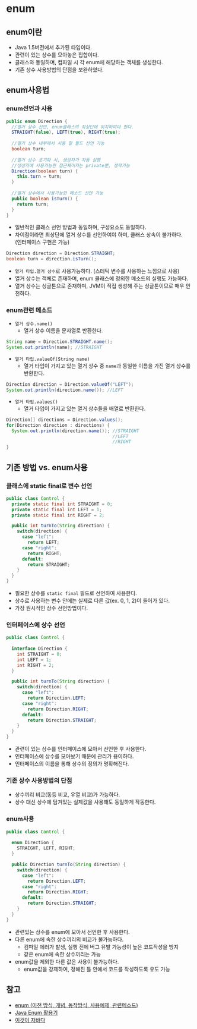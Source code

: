 # enum

## enum이란

- Java 1.5버전에서 추가된 타입이다.
- 관련이 있는 상수를 모아놓은 집합이다.
- 클래스와 동일하며, 컴파일 시 각 enum에 해당하는 객체를 생성한다.
- 기존 상수 사용방법의 단점을 보완하였다.

## enum사용법

### enum선언과 사용

```java
public enum Direction {
  //열거 상수 선언, enum클래스의 최상단에 위치하여야 한다.
  STRAIGHT(false), LEFT(true), RIGHT(true);
  
  //열거 상수 내부에서 사용 할 필드 선언 가능
  boolean turn;
  
  //열거 상수 초기화 시, 생성자가 자동 실행
  //생성자에 사용가능한 접근제어자는 private뿐, 생략가능
  Direction(boolean turn) {
    this.turn = turn;
  }
  
  //열거 상수에서 사용가능한 메소드 선언 가능
  public boolean isTurn() {
    return turn;
  }
}
```

- 일반적인 클래스 선언 방법과 동일하며, 구성요소도 동일하다.
- 차이점이라면 최상단에 열거 상수를 선언하여야 하며, 클래스 상속이 불가하다.　(인터페이스 구현은 가능)

```java
Direction direction = Direction.STRAIGHT;
boolean turn = direction.isTurn();
```

- `열거 타입.열거 상수`로 사용가능하다. (스테틱 변수를 사용하는 느낌으로 사용)
- 열거 상수는 객체로 존재하며, enum 클래스에 정의한 메소드의 실행도 가능하다.
- 열거 상수는 싱글톤으로 존재하며, JVM이 직접 생성해 주는 싱글톤이므로 매우 안전하다.

### enum관련 메소드

- `열거 상수.name()`
  - 열거 상수 이름을 문자열로 반환한다.

```java
String name = Direction.STRAIGHT.name();
System.out.println(name); //STRAIGHT
```

- `열거 타입.valueOf(String name)`
  - 열거 타입이 가지고 있는 열거 상수 중 `name`과 동일한 이름을 가진 열거 상수를 반환한다.

```java
Direction direction = Direction.valueOf("LEFT");
System.out.println(direction.name()); //LEFT
```

- `열거 타입.values()`
  - 열거 타입이 가지고 있는 열거 상수들을 배열로 반환한다.

```java
Direction[] directions = Direction.values();
for(Direction direction : directions) {
  System.out.println(direction.name()); //STRAIGHT
                                        //LEFT
                                        //RIGHT
}
```

## 기존 방법 vs. enum사용

### 클래스에 static final로 변수 선언

```java
public class Control {
  private static final int STRAIGHT = 0;
  private static final int LEFT = 1;
  private static final int RIGHT = 2;

  public int turnTo(String direction) {
    switch(direction) {
      case "left":
        return LEFT;
      case "right":
        return RIGHT;
      default:
        return STRAIGHT;
    }
  }
}
```

- 필요한 상수를 `static final` 필드로 선언하여 사용한다.
- 상수로 사용하는 변수 안에는 실제로 다른 값(ex. 0, 1, 2)이 들어가 있다.
- 가장 원시적인 상수 선언방법이다.

### 인터페이스에 상수 선언

```java
public class Control {
  
  interface Direction {
    int STRAIGHT = 0;
    int LEFT = 1;
    int RIGHT = 2;
  }

  public int turnTo(String direction) {
    switch(direction) {
      case "left":
        return Direction.LEFT;
      case "right":
        return Direction.RIGHT;
      default:
        return Direction.STRAIGHT;
    }
  }
}
```

- 관련이 있는 상수를 인터페이스에 모아서 선언한 후 사용한다.
- 인터페이스에 상수를 모아놨기 때문에 관리가 용이하다.
- 인터페이스의 이름을 통해 상수의 정의가 명확해진다.

### 기존 상수 사용방법의 단점

- 상수끼리 비교(동등 비교, 우열 비교)가 가능하다.
- 상수 대신 상수에 담겨있는 실제값을 사용해도 동일하게 작동한다.

### enum사용

```java
public class Control {
  
  enum Direction {
    STRAIGHT, LEFT, RIGHT;
  }

  public Direction turnTo(String direction) {
    switch(direction) {
      case "left":
        return Direction.LEFT;
      case "right":
        return Direction.RIGHT;
      default:
        return Direction.STRAIGHT;
    }
  }
}
```

- 관련있는 상수를 enum에 모아서 선언한 후 사용한다.
- 다른 enum에 속한 상수끼리의 비교가 불가능하다.
  - 컴파일 에러가 발생, 실행 전에 버그 유발 가능성이 높은 코드작성을 방지
  - 같은 enum에 속한 상수끼리는 가능
- enum값을 제외한 다른 값은 사용이 불가능하다.
  - enum값을 강제하여, 정해진 틀 안에서 코드를 작성하도록 유도 가능

## 참고
- [enum (이전 방식, 개념, 동작방식, 사용예제, 관련메소드)](https://sjh836.tistory.com/134)
- [Java Enum 활용기](http://woowabros.github.io/tools/2017/07/10/java-enum-uses.html)
- [이것이 자바다](http://www.hanbit.co.kr/store/books/look.php?p_code=B1460673937)
